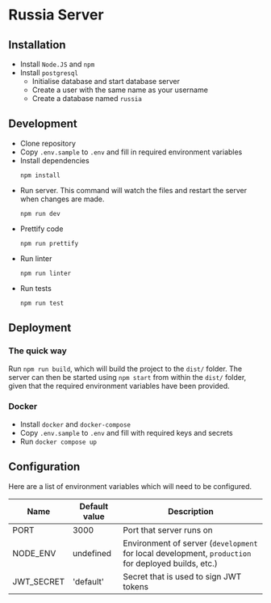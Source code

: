 # Russia Server
## Installation
- Install `Node.JS` and `npm`
- Install `postgresql`
  - Initialise database and start database server
  - Create a user with the same name as your username
  - Create a database named `russia`

## Development
- Clone repository
- Copy `.env.sample` to `.env` and fill in required environment variables
- Install dependencies
    ````
    npm install
    ````
- Run server.
This command will watch the files and restart the server when changes are made.
    ````
    npm run dev
    ````
- Prettify code
    ````
    npm run prettify
    ````
- Run linter
    ````
    npm run linter
    ````
- Run tests
    ````
    npm run test
    ````

## Deployment
### The quick way
Run `npm run build`, which will build the project to the `dist/` folder.
The server can then be started using `npm start` from within the `dist/` folder, given that the required environment variables have been provided.

### Docker
- Install `docker` and `docker-compose`
- Copy `.env.sample` to `.env` and fill with required keys and secrets
- Run `docker compose up`

## Configuration
Here are a list of environment variables which will need to be configured.

| Name        | Default value | Description |
| ----------- | ------------- | ----------- |
| PORT        | 3000          | Port that server runs on |
| NODE_ENV    | undefined     | Environment of server (`development` for local development, `production` for deployed builds, etc.) |
| JWT_SECRET  | 'default'     | Secret that is used to sign JWT tokens |

